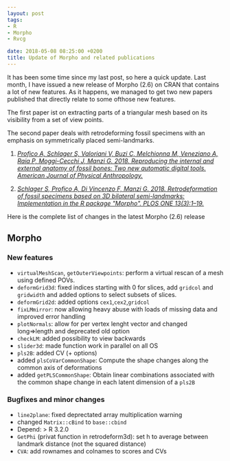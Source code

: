 ```yaml
---
layout: post
tags: 
- R 
- Morpho
- Rvcg

date: 2018-05-08 08:25:00 +0200
title: Update of Morpho and related publications
---
```


It has been some time since my last post, so here a quick update. Last month, I have issued a new release of Morpho (2.6) on CRAN that contains a lot of new features. As it happens, we managed to get two new papers published that directly relate to some ofthose new features. 

The first paper ist on extracting parts of a triangular mesh based on its visibility from a set of view points.

The second paper deals with retrodeforming fossil specimens with an emphasis on symmetrically placed semi-landmarks.


1. <a href="https://onlinelibrary.wiley.com/doi/abs/10.1002/ajpa.23493"><i>Profico A, Schlager S, Valoriani V, Buzi C, Melchionna M, Veneziano A, Raia P,
Moggi-Cecchi J, Manzi G. 2018. Reproducing the internal and external anatomy of fossil
bones: Two new automatic digital tools. American Journal of Physical Anthropology.</i></a>

2. <a href="http://journals.plos.org/plosone/article?id=10.1371/journal.pone.0194073"><i>Schlager S, Profico A, Di Vincenzo F, Manzi G. 2018. Retrodeformation of fossil specimens
based on 3D bilateral semi-landmarks: Implementation in the R package "Morpho". PLOS
ONE 13(3):1–19.</i></a>



Here is the complete list of changes in the latest Morpho (2.6) release


## Morpho

### New features
 
 * `virtualMeshScan`, `getOuterViewpoints`: perform a virtual rescan of a mesh using defined POVs.
 *  `deformGrid3d`: fixed indices starting with 0 for slices, add `gridcol` and `gridwidth` and added options to select subsets of slices.
 *  `deformGrid2d`: added options `cex1`,`cex2`,`gridcol` 
 *  `fixLMmirror`: now allowing heavy abuse with loads of missing data and improved error handling
 *  `plotNormals`: allow for per vertex lenght vector and changed long=>length and deprecated old option
 *  `checkLM`: added possibility to view backwards
 *  `slider3d`: made function work in parallel on all OS
 *  `pls2B`: added CV (+ options)
 *  added `plsCoVarCommonShape`: Compute the shape changes along the common axis of deformations
 *  added `getPLSCommonShape`: Obtain linear combinations associated with the common shape change in
each latent dimension of a `pls2B`

### Bugfixes and minor changes
 
 *  `line2plane`: fixed deprectated array multiplication warning
 *  changed `Matrix::cBind` to `base::cbind`
 *  Depend: > R 3.2.0
 *  `GetPhi` (privat function in retrodeform3d): set h to average between landmark distance (not the squared distance)
 *  `CVA`: add rownames and colnames to scores and CVs
 
